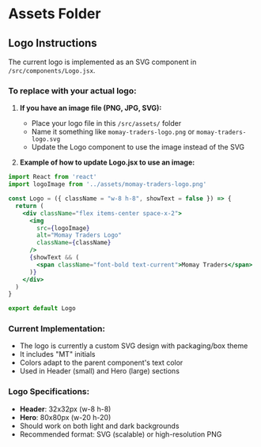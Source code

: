 # Assets Folder

## Logo Instructions

The current logo is implemented as an SVG component in `/src/components/Logo.jsx`. 

### To replace with your actual logo:

1. **If you have an image file (PNG, JPG, SVG):**
   - Place your logo file in this `/src/assets/` folder
   - Name it something like `momay-traders-logo.png` or `momay-traders-logo.svg`
   - Update the Logo component to use the image instead of the SVG

2. **Example of how to update Logo.jsx to use an image:**

```jsx
import React from 'react'
import logoImage from '../assets/momay-traders-logo.png'

const Logo = ({ className = "w-8 h-8", showText = false }) => {
  return (
    <div className="flex items-center space-x-2">
      <img 
        src={logoImage} 
        alt="Momay Traders Logo" 
        className={className}
      />
      {showText && (
        <span className="font-bold text-current">Momay Traders</span>
      )}
    </div>
  )
}

export default Logo
```

### Current Implementation:
- The logo is currently a custom SVG design with packaging/box theme
- It includes "MT" initials
- Colors adapt to the parent component's text color
- Used in Header (small) and Hero (large) sections

### Logo Specifications:
- **Header**: 32x32px (w-8 h-8)
- **Hero**: 80x80px (w-20 h-20)
- Should work on both light and dark backgrounds
- Recommended format: SVG (scalable) or high-resolution PNG
